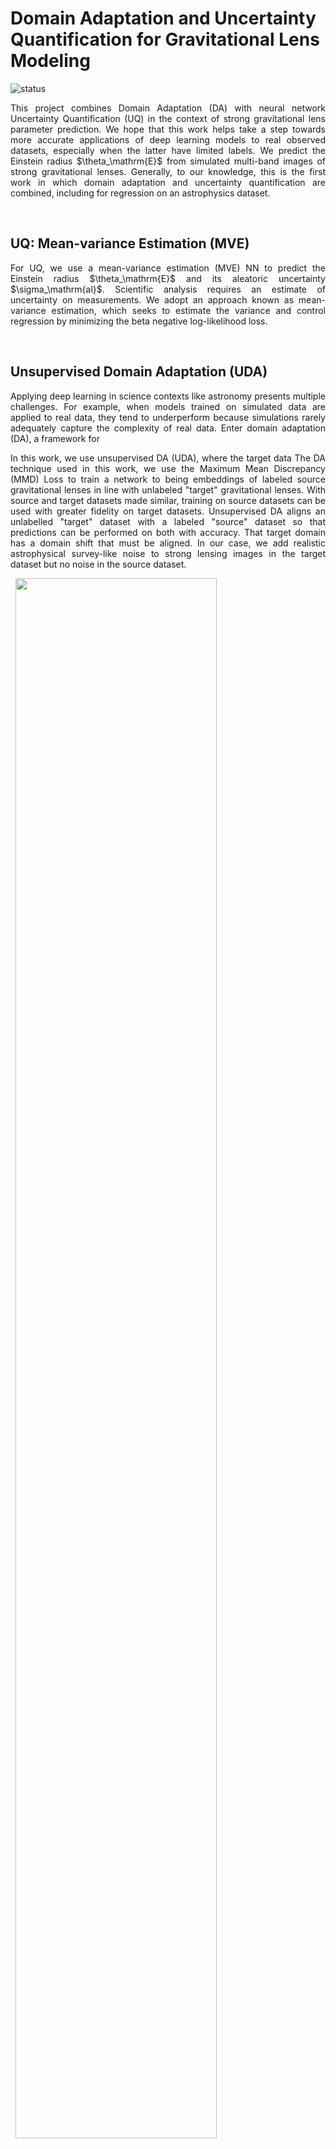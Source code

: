 # Domain Adaptation and Uncertainty Quantification for Gravitational Lens Modeling

![status](https://img.shields.io/badge/License-MIT-lightgrey)


<p align="justify"> 
This project combines Domain Adaptation (DA) with neural network Uncertainty Quantification (UQ) in the context of strong gravitational lens parameter prediction. We hope that this work helps take a step towards more accurate applications of deep learning models to real observed datasets, especially when the latter have limited labels. We predict the Einstein radius $\theta_\mathrm{E}$ from simulated multi-band images of strong gravitational lenses. Generally, to our knowledge, this is the first work in which domain adaptation and uncertainty quantification are combined, including for regression on an astrophysics dataset.
</p>

&nbsp;
&nbsp;

## UQ: Mean-variance Estimation (MVE)

<p align="justify"> 
For UQ, we use a mean-variance estimation (MVE) NN to predict the Einstein radius $\theta_\mathrm{E}$ and its aleatoric uncertainty $\sigma_\mathrm{al}$. Scientific analysis requires an estimate of uncertainty on measurements. We adopt an approach known as mean-variance estimation, which seeks to estimate the variance and control regression by minimizing the beta negative log-likelihood loss.
</p>

&nbsp;



## Unsupervised Domain Adaptation (UDA)

<p align="justify">
Applying deep learning in science contexts like astronomy presents multiple challenges. For example, when models trained on simulated data are applied to real data, they tend to underperform because simulations rarely adequately capture the complexity of real data. Enter domain adaptation (DA), a framework for 
</p>

<p align="justify"> 
In this work, we use unsupervised DA (UDA), where the target data The DA technique used in this work, we use the Maximum Mean Discrepancy (MMD) Loss to train a network to being embeddings of labeled source gravitational lenses in line with unlabeled "target" gravitational lenses. With source and target datasets made similar, training on source datasets can be used with greater fidelity on target datasets. Unsupervised DA aligns an unlabelled "target" dataset with a labeled "source" dataset so that predictions can be performed on both with accuracy. That target domain has a domain shift that must be aligned. In our case, we add realistic astrophysical survey-like noise to strong lensing images in the target dataset but no noise in the source dataset. 
</p>
&nbsp;

<img src="../src/training/MVEUDA/figures/isomap_final.png" width=80% height=80%>

&nbsp;



## Datasets

<p align="justify">
  
We generate strong lensing images for training and testing with `deeplenstronomy`. In the figure below, we show a single simulated strong lens in three bands ($g$, $r$, $z$) without noise (source domain; upper panel) and with DES-like noise (target domain; lower panel). The datasets (images and labels) can be downloaded from the project's zenodo site: [zenodo: Neural network prediction of strong lensing systems with domain adaptation and uncertainty quantification
](https://zenodo.org/records/13647416).

&nbsp;

<img src="../src/training/MVEUDA/figures/source_example.png" width=80% height=80%>
<img src="../src/training/MVEUDA/figures/target_example.png" width=80% height=80%>
 
</p>

&nbsp;


## Installation 

Clone the package into any directory:
> git clone https://github.com/deepskies/DomainAdaptiveMVEforLensModeling

Create environments with `conda` for training and for simulation, respectively:

> conda env create -f training_env.yml.

> conda env create -f deeplenstronomy_env.yml


<p align="justify">
  
A `yaml` file (i.e., `training_env.yml`) is required for training the `pytorch` neural network model, and `deeplenstronomy_env.yml` is required for simulating strong lensing datasets with `deeplenstronomy`. There is a sky brightness-related bug in the PyPI 0.0.2.3 version of `deeplenstronomy`, and an update to the latest version will be required for reproduction of results. This works on Linux but has not been tested for Mac or Windows.
</p>

&nbsp;



## Reproducing the Paper Results

### Acquiring the Dataset

* __Option A: Generate the Dataset__
    * Navigate to `src/sim/notebooks/`.
    * Generate a source/target data pair in the `src/data/` directory by running `gen_sim.py` on the yaml files (`src/sim/config/source_config.yaml` and `src/sim/config/target_config.yaml` for source and target, respectively):
        * > gen_sim.py src/sim/config/source_config.yaml src/sim/config/target_config.yaml
  
* __Option B: Download the Dataset__
    * Zip files of the dataset are available through (zenodo)[https://zenodo.org/records/13647416].
    * The source and target data downloaded should be added to the `src/data/` directory.
        * Move or copy the directories `mb_paper_source_final` and `mb_paper_target_final` into the `src/data/` directory.

&nbsp;

### Training the Model

* __MVE-Only__
    * Navigate to `src/training/MVEonly/MVE_noDA_RunA.ipynb` (or Run B, C, D, E)
    * Activate the conda environment that is related training:
    * Use the notebook `src/sim/notebooks/training.ipynb`.
    * Trained model parameters will be stored in the `models/` directory.
    
* __MVE-UDA__
    * Follow an identical procedure to the above, replacing `src/training/MVEonly/` with `src/training/MVEUDA/`.

&nbsp;

### Visualizing the Paper Results

* To generate the results in the paper, use the notebook `src/training/MVEUDA/ModelVizPaper.ipynb`.
    * Final figures from this notebook are stored in `src/training/MVEUDA/figures/`. 
    * Saved PyTorch models of the runs are provided in `src/training/MVE*/paper_models/`.

  
<div style="display: flex; justify-content: space-between;">
  <img src="../src/training/MVEUDA/figures/residual.png" alt="Residual Plot" style="width: 70%;"/>
  <img src="../src/training/MVEUDA/figures/resid_legend.png" alt="Residual Legend" style="width: 25%;"/>
</div>

&nbsp;

## Repository File Structure

```
DomainAdaptiveMVEforLensModeling/
│
├── src/
│   ├── sim/
│   │   ├── configs/
│   │   │   └── deeplenstronomy config files to generate the data
│   │   │
│   │   └── notebooks/
│   │       └── gen_sim.ipynb: used to generate the data in data/.
│   │   
│   │
│   ├── data/
│   │   └── Data should be stored here after download or generation.
│   │
│   └── training/
│       ├── MVEonly/
│       │   ├── paper_models/
│       │   │   └── Final PyTorch models in the MVEonly model + training information.
│       │   │
│       │   └── RunA.ipynb
│       │       └── Notebook(s) with different seeds required to run the MVEonly model.
│       │
│       └── MVEUDA/
│           ├── paper_models/
│           │   └── Final PyTorch models in the MVEonly model + training information.
│           │
│           ├── figures/
│           │   └── All figures in the paper are drawn from here.
│           | 
│           ├── RunA.ipynb
│           │   └── Notebook(s) with different seeds required to run the MVE-UDA model.
│           │
│           └── ModelVizPaper.ipynb
│               └── Notebook used to generate figures in figures/ from data in paper_models/.
│
└── envs/
    └── Conda environment specification files.

[ASCII formatting generated using ChatGPT]
```

&nbsp;


## Citation 

#### This code was produce by [Shrihan Agarwal](https://github.com/ShrihanSolo)

```tex
@article{key , 
    author = {Shrihan Agarwal, Aleksandra Ciprijanovic, Brian Nord}, 
    title = {Domain-adaptive neural network prediction with
    uncertainty quantification for strong gravitational lens
    analysis}, 
    journal = {Accepted to the Machine Learning for the Physical Sciences workshop at Neurips 2024}, 
    year = {2024}
}
```

&nbsp;

### Acknowledgement 
This project is a part of the [DeepSkiesLab](https://deepskieslab.com). We greatly appreciate advice and contributions from Jason Poh, Paxson Swierc, Megan Zhao, and Becky Nevin; this work would be impossible without building on their earlier discoveries. We used the [Fermilab Elastic Analysis Facility (EAF)](https://eafjupyter.readthedocs.io/) for computational and storage purposes in this project. This project  used data from both the Dark Energy Survey and Dark Energy CAM Legacy Survey DR10 to generate realistic data; we thank the collaborations for making their catalogs accessible.
